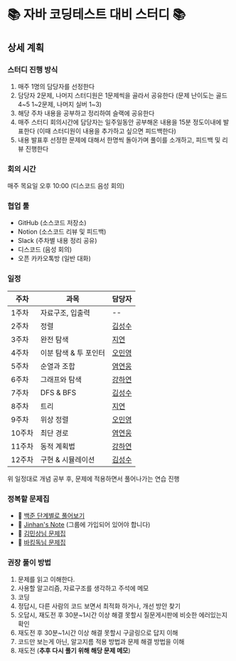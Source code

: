 # 📚  자바 코딩테스트 대비 스터디  📚

## 상세 계획

### 스터디 진행 방식
1. 매주 1명의 담당자를 선정한다
2. 담당자 2문제, 나머지 스터디원은 1문제씩을 골라서 공유한다 (문제 난이도는 골드 4~5 1~2문제, 나머지 실버 1~3)
3. 해당 주차 내용을 공부하고 정리하여 슬랙에 공유한다
4. 매주 스터디 회의시간에 담당자는 일주일동안 공부해온 내용을 15분 정도이내에 발표한다 (이때 스터디원이 내용을 추가하고 싶으면 피드백한다)
5. 내용 발표후 선정한 문제에 대해서 한명씩 돌아가며 풀이를 소개하고, 피드백 및 리뷰 진행한다

### 회의 시간
매주 목요일 오후 10:00 (디스코드 음성 회의)

### 협업 툴
* GitHub (소스코드 저장소)
* Notion (소스코드 리뷰 및 피드백)
* Slack (주차별 내용 정리 공유)
* 디스코드 (음성 회의)
* 오픈 카카오톡방 (일반 대화)

### 일정
|**주차**|**과목**|**담당자**|
|----|----|----|
|1주차|자료구조, 입출력| -- |
|2주차|정렬| [김성수](https://github.com/paulkim1997) |
|3주차|완전 탐색| [지연](https://github.com/yeon-log) |
|4주차|이분 탐색 & 투 포인터| [오민영](https://github.com/MyJanuary) |
|5주차|순열과 조합| [염연웅](https://github.com/bingoring) |
|6주차|그래프와 탐색| [강하연](https://github.com/KangHayeonn) |
|7주차|DFS & BFS| [김성수](https://github.com/paulkim1997) |
|8주차|트리| [지연](https://github.com/yeon-log) |
|9주차|위상 정렬| [오민영](https://github.com/MyJanuary) |
|10주차|최단 경로| [염연웅](https://github.com/bingoring) |
|11주차|동적 계획법| [강하연](https://github.com/KangHayeonn) |
|12주차|구현 & 시뮬레이션| [김성수](https://github.com/paulkim1997) |

위 일정대로 개념 공부 후, 문제에 적용하면서 풀어나가는 연습 진행


### 정복할 문제집
* 📗  [백준 단계별로 풀어보기](https://www.acmicpc.net/step)
* 📕  [Jinhan's Note](https://www.acmicpc.net/group/workbook/list/9061) (그룹에 가입되어 있어야 합니다)
* 📘  [김민상님 문제집](https://github.com/tony9402/baekjoon)
* 📙  [바킹독님 문제집](https://github.com/encrypted-def/basic-algo-lecture/blob/master/workbook.md)


### 권장 풀이 방법
1. 문제를 읽고 이해한다.
2. 사용할 알고리즘, 자료구조를 생각하고 주석에 메모
3. 코딩
4. 정답시, 다른 사람의 코드 보면서 최적화 하거나, 개선 방안 찾기
5. 오답시, 재도전 후 30분~1시간 이상 해결 못할시 질문게시판에 비슷한 에러있는지 확인
6. 재도전 후 30분~1시간 이상 해결 못할시 구글링으로 답지 이해
7. 코드만 보는게 아닌, 알고지름 적용 방법과 문제 해결 방법을 이해
8. 재도전 (**추후 다시 풀기 위해 해당 문제 메모**)

